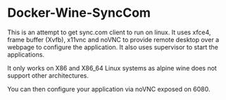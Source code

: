# Docker-Wine-SyncCom

This is an attempt to get sync.com client to run on linux. It uses xfce4, frame buffer (Xvfb), x11vnc and noVNC to provide remote desktop over a webpage to configure the application. It also uses supervisor to start the applications.

It only works on X86 and X86_64 Linux systems as alpine wine does not support other architectures.

You can then configure your application via noVNC exposed on 6080.
